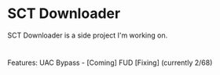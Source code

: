 # SCT Downloader
SCT Downloader is a side project I'm working on.
#
Features:
UAC Bypass - [Coming]
FUD [Fixing] (currently 2/68)
